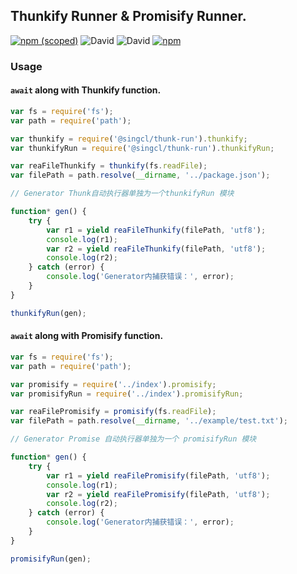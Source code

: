 ## Thunkify Runner & Promisify Runner.

[![npm (scoped)](https://img.shields.io/npm/v/@singcl/thunk-run.svg?style=flat-square)](https://www.npmjs.com/package/@singcl/thunk-run)
![David](https://img.shields.io/david/dev/singcl/thunk-run.svg?style=flat-square)
![David](https://img.shields.io/david/singcl/thunk-run.svg?style=flat-square)
[![npm](https://img.shields.io/npm/dm/@singcl/thunk-run.svg?style=flat-square)](https://www.npmjs.com/package/@singcl/thunk-run)

### Usage

#### `await` along with Thunkify function.
```js
var fs = require('fs');
var path = require('path');

var thunkify = require('@singcl/thunk-run').thunkify;
var thunkifyRun = require('@singcl/thunk-run').thunkifyRun;

var reaFileThunkify = thunkify(fs.readFile);
var filePath = path.resolve(__dirname, '../package.json');

// Generator Thunk自动执行器单独为一个thunkifyRun 模块

function* gen() {
    try {
        var r1 = yield reaFileThunkify(filePath, 'utf8');
        console.log(r1);
        var r2 = yield reaFileThunkify(filePath, 'utf8');
        console.log(r2);
    } catch (error) {
        console.log('Generator内捕获错误：', error);
    }
}

thunkifyRun(gen);
```

#### `await` along with Promisify function.
```js
var fs = require('fs');
var path = require('path');

var promisify = require('../index').promisify;
var promisifyRun = require('../index').promisifyRun;

var reaFilePromisify = promisify(fs.readFile);
var filePath = path.resolve(__dirname, '../example/test.txt');

// Generator Promise 自动执行器单独为一个 promisifyRun 模块

function* gen() {
    try {
        var r1 = yield reaFilePromisify(filePath, 'utf8');
        console.log(r1);
        var r2 = yield reaFilePromisify(filePath, 'utf8');
        console.log(r2);
    } catch (error) {
        console.log('Generator内捕获错误：', error);
    }
}

promisifyRun(gen);
```